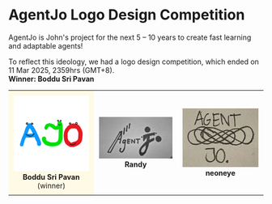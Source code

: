 <h1>AgentJo Logo Design Competition</h1>
<p>
  AgentJo is John's project for the next 5 – 10 years to create fast learning and adaptable agents!
</p>
<p>
  To reflect this ideology, we had a logo design competition, which ended on 11 Mar 2025, 2359hrs (GMT+8).<br>
  <strong>Winner: Boddu Sri Pavan</strong>
</p>

<table>
  <tr>
    <td style="background-color: #fffae6; text-align: center; padding: 10px;">
      <img src="agentjo_logo.webp" width="200"><br>
      <strong>Boddu Sri Pavan</strong> (winner)
    </td>
    <td style="text-align: center; padding: 10px;">
      <img src="agentjo_logo_2.webp" width="200"><br>
      <strong>Randy</strong>
    </td>
    <td style="text-align: center; padding: 10px;">
      <img src="agentjo_logo_3.webp" width="200"><br>
      <strong>neoneye</strong>
    </td>
  </tr>
</table>

